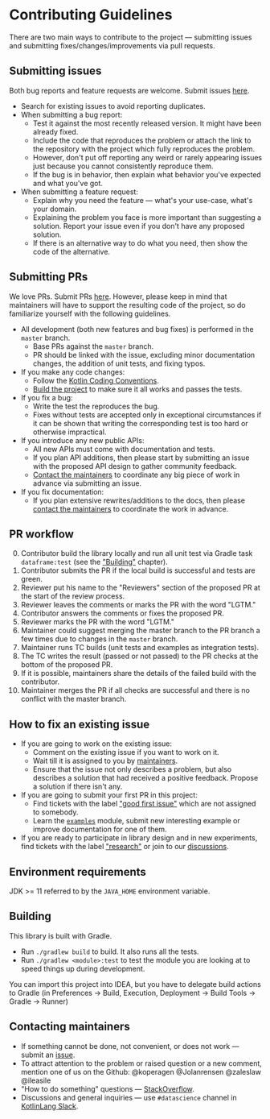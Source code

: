 # Contributing Guidelines

There are two main ways to contribute to the project &mdash; submitting issues and submitting
fixes/changes/improvements via pull requests.

## Submitting issues

Both bug reports and feature requests are welcome.
Submit issues [here](https://github.com/Kotlin/dataframe/issues).

* Search for existing issues to avoid reporting duplicates.
* When submitting a bug report:
    * Test it against the most recently released version. It might have been already fixed.
    * Include the code that reproduces the problem or attach the link to the repository with the project which fully reproduces the problem.
    * However, don't put off reporting any weird or rarely appearing issues just because you cannot consistently
      reproduce them.
    * If the bug is in behavior, then explain what behavior you've expected and what you've got.
* When submitting a feature request:
    * Explain why you need the feature &mdash; what's your use-case, what's your domain.
    * Explaining the problem you face is more important than suggesting a solution.
      Report your issue even if you don't have any proposed solution.
    * If there is an alternative way to do what you need, then show the code of the alternative.

## Submitting PRs

We love PRs. Submit PRs [here](https://github.com/Kotlin/dataframe/pulls).
However, please keep in mind that maintainers will have to support the resulting code of the project,
so do familiarize yourself with the following guidelines.

* All development (both new features and bug fixes) is performed in the `master` branch.
    * Base PRs against the `master` branch.
    * PR should be linked with the issue,
      excluding minor documentation changes, the addition of unit tests, and fixing typos.
* If you make any code changes:
    * Follow the [Kotlin Coding Conventions](https://kotlinlang.org/docs/reference/coding-conventions.html).
    * [Build the project](#building) to make sure it all works and passes the tests.
* If you fix a bug:
    * Write the test the reproduces the bug.
    * Fixes without tests are accepted only in exceptional circumstances if it can be shown that writing the
      corresponding test is too hard or otherwise impractical.
* If you introduce any new public APIs:
    * All new APIs must come with documentation and tests.
    * If you plan API additions, then please start by submitting an issue with the proposed API design
      to gather community feedback.
    * [Contact the maintainers](#contacting-maintainers) to coordinate any big piece of work in advance via submitting an issue.
* If you fix documentation:
    * If you plan extensive rewrites/additions to the docs, then please [contact the maintainers](#contacting-maintainers)
      to coordinate the work in advance.

## PR workflow

0. Contributor build the library locally and run all unit test via Gradle task `dataframe:test`
   (see the ["Building"](#building) chapter).
1. Contributor submits the PR if the local build is successful and tests are green.
2. Reviewer put his name to the "Reviewers" section of the proposed PR at the start of the review process.
3. Reviewer leaves the comments or marks the PR with the word "LGTM."
4. Contributor answers the comments or fixes the proposed PR.
5. Reviewer marks the PR with the word "LGTM."
6. Maintainer could suggest merging the master branch to the PR branch a few times due to changes in the `master` branch.
7. Maintainer runs TC builds (unit tests and examples as integration tests).
8. The TC writes the result (passed or not passed) to the PR checks at the bottom of the proposed PR.
9. If it is possible, maintainers share the details of the failed build with the contributor.
10. Maintainer merges the PR if all checks are successful and there is no conflict with the master branch.

## How to fix an existing issue

* If you are going to work on the existing issue:
    * Comment on the existing issue if you want to work on it.
    * Wait till it is assigned to you by [maintainers](#contacting-maintainers).
    * Ensure that the issue not only describes a problem, but also describes a solution that had received a positive feedback. Propose a solution if there isn't any.
* If you are going to submit your first PR in this project:
    * Find tickets with the label ["good first issue"](https://github.com/Kotlin/dataframe/issues?q=is%3Aissue+is%3Aopen+label%3A%22good+first+issue%22+no%3Aassignee)
      which are not assigned to somebody.
    * Learn the [`examples`](https://github.com/Kotlin/dataframe/tree/master/examples) module, submit new interesting example or improve documentation for one of them.
* If you are ready to participate in library design and in new experiments, find tickets with the label
  ["research"](https://github.com/Kotlin/dataframe/issues?q=is%3Aissue+is%3Aopen+label%3Aresearch)
  or join to our [discussions](https://github.com/Kotlin/dataframe/discussions).

## Environment requirements

JDK >= 11 referred to by the `JAVA_HOME` environment variable.

## Building

This library is built with Gradle.

* Run `./gradlew build` to build. It also runs all the tests.
* Run `./gradlew <module>:test` to test the module you are looking at to speed
  things up during development.

You can import this project into IDEA, but you have to delegate build actions
to Gradle (in Preferences -> Build, Execution, Deployment -> Build Tools -> Gradle -> Runner)

## Contacting maintainers

* If something cannot be done, not convenient, or does not work &mdash; submit an [issue](#submitting-issues).
* To attract attention to the problem or raised question or a new comment, mention one of us on the Github: @koperagen @Jolanrensen @zaleslaw @ileasile
* "How to do something" questions &mdash; [StackOverflow](https://stackoverflow.com).
* Discussions and general inquiries &mdash; use `#datascience` channel in [KotlinLang Slack](https://kotl.in/slack).

